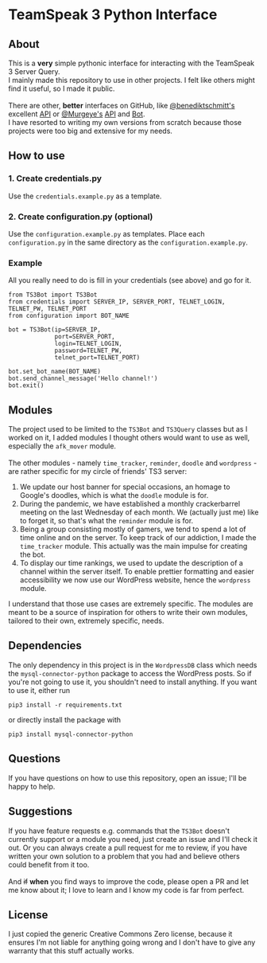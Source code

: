 # TeamSpeak 3 Python Interface

## About

This is a **very** simple pythonic interface for interacting with the TeamSpeak 3 Server Query.
<br>
I mainly made this repository to use in other projects.
I felt like others might find it useful, so I made it public.
<br><br>
There are other, **better** interfaces on GitHub, like
<a href='https://github.com/benediktschmitt'>@benediktschmitt's</a> excellent
<a href='https://github.com/benediktschmitt/py-ts3/tree/v2'>API</a> or
<a href='https://github.com/Murgeye'>@Murgeye's</a>
<a href='https://github.com/Murgeye/teamspeak3-python-api'>API</a> and
<a href='https://github.com/Murgeye/teamspeak3-python-bot'>Bot</a>.
<br>
I have resorted to writing my own versions from scratch because those projects were too big and extensive for my needs.

## How to use

### 1. Create credentials.py

Use the `credentials.example.py` as a template.

### 2. Create configuration.py (optional)

Use the `configuration.example.py` as templates. Place each `configuration.py` in the same directory as the 
`configuration.example.py`.

### Example

All you really need to do is fill in your credentials (see above) and go for it.

```
from TS3Bot import TS3Bot
from credentials import SERVER_IP, SERVER_PORT, TELNET_LOGIN, TELNET_PW, TELNET_PORT
from configuration import BOT_NAME

bot = TS3Bot(ip=SERVER_IP,
             port=SERVER_PORT,
             login=TELNET_LOGIN,
             password=TELNET_PW,
             telnet_port=TELNET_PORT)

bot.set_bot_name(BOT_NAME)
bot.send_channel_message('Hello channel!')
bot.exit()
```

## Modules
The project used to be limited to the `TS3Bot` and `TS3Query` classes but as I worked on it,
I added modules I thought others would want to use as well, especially the `afk_mover` module.
<br><br>
The other modules - namely `time_tracker`, `reminder`, `doodle` and `wordpress` -
are rather specific for my circle of friends' TS3 server:
1. We update our host banner for special occasions, an homage to Google's doodles, which is what the `doodle`
module is for.
2. During the pandemic, we have established a monthly crackerbarrel meeting on the last Wednesday of each month.
We (actually just me) like to forget it, so that's what the `reminder` module is for.
3. Being a group consisting mostly of gamers, we tend to spend a lot of time online and on the server.
To keep track of our addiction, I made the `time_tracker` module. This actually was the main impulse for creating the bot.
4. To display our time rankings, we used to update the description of a channel within the server itself.
To enable prettier formatting and easier accessibility we now use our WordPress website, hence the `wordpress` module.

I understand that those use cases are extremely specific. The modules are meant to be a source of inspiration for
others to write their own modules, tailored to their own, extremely specific, needs.

## Dependencies

The only dependency in this project is in the `WordpressDB` class which needs the `mysql-connector-python` package to 
access the WordPress posts. So if you're not going to use it, you shouldn't need to install anything. 
If you want to use it, either run
```
pip3 install -r requirements.txt
``` 
or directly install the package with
```
pip3 install mysql-connector-python
```

## Questions

If you have questions on how to use this repository, open an issue; I'll be happy to help.

## Suggestions

If you have feature requests e.g. commands that the `TS3Bot` doesn't currently support or a module you need,
just create an issue and I'll check it out. Or you can always create a pull request for me to review, if you
have written your own solution to a problem that you had and believe others could benefit from it too.
<br><br>
And ~~if~~ **when** you find ways to improve the code, please open a PR and let me know about it;
I love to learn and I know my code is far from perfect.

## License

I just copied the generic Creative Commons Zero license, because it ensures I'm not liable for anything going wrong
and I don't have to give any warranty that this stuff actually works.
